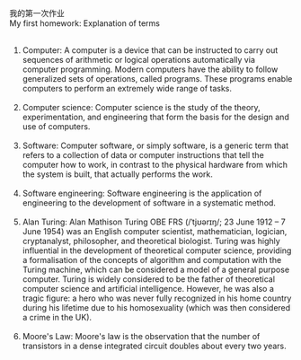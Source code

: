 我的第一次作业<br>
My first homework: Explanation of terms
<br><br>
1) Computer: A computer is a device that can be instructed to carry out sequences of arithmetic or logical operations automatically via computer programming. Modern computers have the ability to follow generalized sets of operations, called programs. These programs enable computers to perform an extremely wide range of tasks.
<br><br>
2) Computer science: Computer science is the study of the theory, experimentation, and engineering that form the basis for the design and use of computers.
<br><br>
3) Software: Computer software, or simply software, is a generic term that refers to a collection of data or computer instructions that tell the computer how to work, in contrast to the physical hardware from which the system is built, that actually performs the work.
<br><br>
4) Software engineering: Software engineering is the application of engineering to the development of software in a systematic method.
<br><br>
5) Alan Turing: Alan Mathison Turing OBE FRS (/ˈtjʊərɪŋ/; 23 June 1912 – 7 June 1954) was an English computer scientist, mathematician, logician, cryptanalyst, philosopher, and theoretical biologist. Turing was highly influential in the development of theoretical computer science, providing a formalisation of the concepts of algorithm and computation with the Turing machine, which can be considered a model of a general purpose computer. Turing is widely considered to be the father of theoretical computer science and artificial intelligence. However, he was also a tragic figure: a hero who was never fully recognized in his home country during his lifetime due to his homosexuality (which was then considered a crime in the UK).
<br><br>
6) Moore's Law: Moore's law is the observation that the number of transistors in a dense integrated circuit doubles about every two years. <br><br>